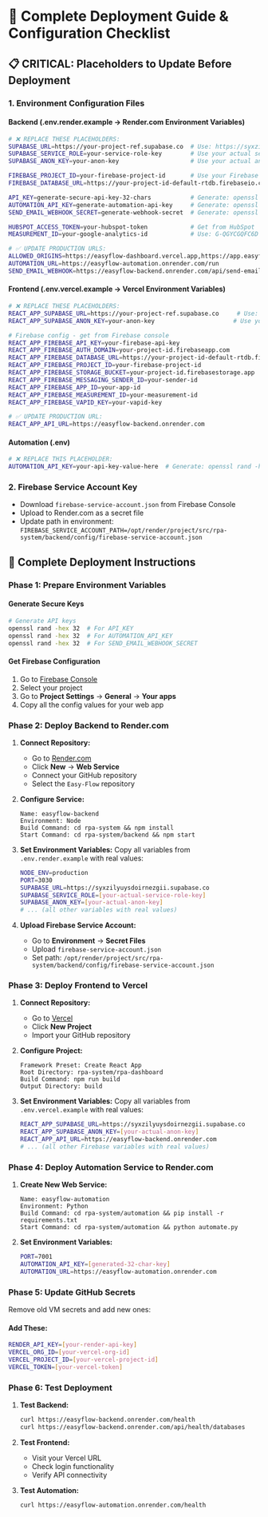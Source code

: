 # 🚀 Complete Deployment Guide & Configuration Checklist

## 📋 **CRITICAL: Placeholders to Update Before Deployment**

### **1. Environment Configuration Files**

#### **Backend (.env.render.example → Render.com Environment Variables)**

```bash
# ❌ REPLACE THESE PLACEHOLDERS:
SUPABASE_URL=https://your-project-ref.supabase.co  # Use: https://syxzilyuysdoirnezgii.supabase.co
SUPABASE_SERVICE_ROLE=your-service-role-key        # Use your actual service role key
SUPABASE_ANON_KEY=your-anon-key                    # Use your actual anon key

FIREBASE_PROJECT_ID=your-firebase-project-id       # Use your Firebase project ID
FIREBASE_DATABASE_URL=https://your-project-id-default-rtdb.firebaseio.com/

API_KEY=generate-secure-api-key-32-chars           # Generate: openssl rand -hex 32
AUTOMATION_API_KEY=generate-automation-api-key     # Generate: openssl rand -hex 32
SEND_EMAIL_WEBHOOK_SECRET=generate-webhook-secret  # Generate: openssl rand -hex 32

HUBSPOT_ACCESS_TOKEN=your-hubspot-token            # Get from HubSpot
MEASUREMENT_ID=your-google-analytics-id            # Use: G-QGYCGQFC6D

# ✅ UPDATE PRODUCTION URLS:
ALLOWED_ORIGINS=https://easyflow-dashboard.vercel.app,https://app.easyflow.com
AUTOMATION_URL=https://easyflow-automation.onrender.com/run
SEND_EMAIL_WEBHOOK=https://easyflow-backend.onrender.com/api/send-email-now
```

#### **Frontend (.env.vercel.example → Vercel Environment Variables)**

```bash
# ❌ REPLACE THESE PLACEHOLDERS:
REACT_APP_SUPABASE_URL=https://your-project-ref.supabase.co     # Use: https://syxzilyuysdoirnezgii.supabase.co
REACT_APP_SUPABASE_ANON_KEY=your-anon-key                      # Use your actual anon key

# Firebase config - get from Firebase console
REACT_APP_FIREBASE_API_KEY=your-firebase-api-key
REACT_APP_FIREBASE_AUTH_DOMAIN=your-project-id.firebaseapp.com
REACT_APP_FIREBASE_DATABASE_URL=https://your-project-id-default-rtdb.firebaseio.com/
REACT_APP_FIREBASE_PROJECT_ID=your-firebase-project-id
REACT_APP_FIREBASE_STORAGE_BUCKET=your-project-id.firebasestorage.app
REACT_APP_FIREBASE_MESSAGING_SENDER_ID=your-sender-id
REACT_APP_FIREBASE_APP_ID=your-app-id
REACT_APP_FIREBASE_MEASUREMENT_ID=your-measurement-id
REACT_APP_FIREBASE_VAPID_KEY=your-vapid-key

# ✅ UPDATE PRODUCTION URL:
REACT_APP_API_URL=https://easyflow-backend.onrender.com
```

#### **Automation (.env)**

```bash
# ❌ REPLACE THIS PLACEHOLDER:
AUTOMATION_API_KEY=your-api-key-value-here  # Generate: openssl rand -hex 32
```

### **2. Firebase Service Account Key**

- Download `firebase-service-account.json` from Firebase Console
- Upload to Render.com as a secret file
- Update path in environment: `FIREBASE_SERVICE_ACCOUNT_PATH=/opt/render/project/src/rpa-system/backend/config/firebase-service-account.json`

## 🚀 **Complete Deployment Instructions**

### **Phase 1: Prepare Environment Variables**

#### **Generate Secure Keys**

```bash
# Generate API keys
openssl rand -hex 32  # For API_KEY
openssl rand -hex 32  # For AUTOMATION_API_KEY
openssl rand -hex 32  # For SEND_EMAIL_WEBHOOK_SECRET
```

#### **Get Firebase Configuration**

1. Go to [Firebase Console](https://console.firebase.google.com/)
2. Select your project
3. Go to **Project Settings** → **General** → **Your apps**
4. Copy all the config values for your web app

### **Phase 2: Deploy Backend to Render.com**

1. **Connect Repository:**

   - Go to [Render.com](https://render.com/)
   - Click **New** → **Web Service**
   - Connect your GitHub repository
   - Select the `Easy-Flow` repository

2. **Configure Service:**

   ```
   Name: easyflow-backend
   Environment: Node
   Build Command: cd rpa-system && npm install
   Start Command: cd rpa-system/backend && npm start
   ```

3. **Set Environment Variables:**
   Copy all variables from `.env.render.example` with real values:

   ```bash
   NODE_ENV=production
   PORT=3030
   SUPABASE_URL=https://syxzilyuysdoirnezgii.supabase.co
   SUPABASE_SERVICE_ROLE=[your-actual-service-role-key]
   SUPABASE_ANON_KEY=[your-actual-anon-key]
   # ... (all other variables with real values)
   ```

4. **Upload Firebase Service Account:**
   - Go to **Environment** → **Secret Files**
   - Upload `firebase-service-account.json`
   - Set path: `/opt/render/project/src/rpa-system/backend/config/firebase-service-account.json`

### **Phase 3: Deploy Frontend to Vercel**

1. **Connect Repository:**

   - Go to [Vercel](https://vercel.com/)
   - Click **New Project**
   - Import your GitHub repository

2. **Configure Project:**

   ```
   Framework Preset: Create React App
   Root Directory: rpa-system/rpa-dashboard
   Build Command: npm run build
   Output Directory: build
   ```

3. **Set Environment Variables:**
   Copy all variables from `.env.vercel.example` with real values:
   ```bash
   REACT_APP_SUPABASE_URL=https://syxzilyuysdoirnezgii.supabase.co
   REACT_APP_SUPABASE_ANON_KEY=[your-actual-anon-key]
   REACT_APP_API_URL=https://easyflow-backend.onrender.com
   # ... (all other Firebase variables with real values)
   ```

### **Phase 4: Deploy Automation Service to Render.com**

1. **Create New Web Service:**

   ```
   Name: easyflow-automation
   Environment: Python
   Build Command: cd rpa-system/automation && pip install -r requirements.txt
   Start Command: cd rpa-system/automation && python automate.py
   ```

2. **Set Environment Variables:**
   ```bash
   PORT=7001
   AUTOMATION_API_KEY=[generated-32-char-key]
   AUTOMATION_URL=https://easyflow-automation.onrender.com
   ```

### **Phase 5: Update GitHub Secrets**

Remove old VM secrets and add new ones:

#### **Add These:**

```bash
RENDER_API_KEY=[your-render-api-key]
VERCEL_ORG_ID=[your-vercel-org-id]
VERCEL_PROJECT_ID=[your-vercel-project-id]
VERCEL_TOKEN=[your-vercel-token]
```

### **Phase 6: Test Deployment**

1. **Test Backend:**

   ```bash
   curl https://easyflow-backend.onrender.com/health
   curl https://easyflow-backend.onrender.com/api/health/databases
   ```

2. **Test Frontend:**

   - Visit your Vercel URL
   - Check login functionality
   - Verify API connectivity

3. **Test Automation:**
   ```bash
   curl https://easyflow-automation.onrender.com/health
   ```
